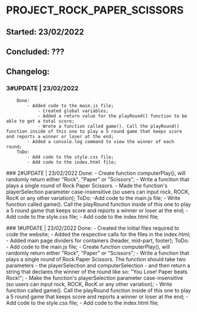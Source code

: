 # PROJECT_ROCK_PAPER_SCISSORS

## Started: 23/02/2022
## Concluded: ???

## Changelog:
### 3#UPDATE | 23/02/2022
        Done:
            - Added code to the main.js file;
                - Created global variables;
                - Added a return value for the playRound() function to be able to get a total score;
                - Wrote a function called game(). Call the playRound() function inside of this one to play a 5 round game that keeps score and reports a winner or loser at the end;
            - Added a console.log command to view the winner of each round;
        ToDo:
            - Add code to the style.css file;
            - Add code to the index.html file;


### 2#UPDATE | 23/02/2022
    Done:
        - Create function computerPlay(), will randomly return either "Rock", "Paper" or "Scissors";
        - Write a function that plays a single round of Rock Paper Scissors.
        - Made the function's playerSelection parameter case-insensitive (so users can input rock, ROCK, RocK or any other variation);
    ToDo:
        -Add code to the main.js file;
            - Write function called game(). Call the playRound function inside of this one to play a 5 round game that keeps score and reports a winner or loser at the end;
        - Add code to the style.css file;
        - Add code to the index.html file;


### 1#UPDATE | 23/02/2022
    Done:
        - Created the initial files required to code the website;
        - Added the respective calls for the files in the index.html;
        - Added main page dividers for containers (header, mid-part, footer);
    ToDo:
        - Add code to the main.js file;
            - Create function computerPlay(), will randomly return either "Rock", "Paper" or "Scissors";
            - Write a function that plays a single round of Rock Paper Scissors. The function should take two parameters - the playerSelection and computerSelection - and then return a string that declares the winner of the round like so: "You Lose! Paper beats Rock!";
                - Make the function's playerSelection parameter case-insensitive (so users can input rock, ROCK, RocK or any other variation);
            - Write function called game(). Call the playRound function inside of this one to play a 5 round game that keeps score and reports a winner or loser at the end;
        - Add code to the style.css file;
        - Add code to the index.html file;
